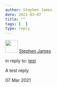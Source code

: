 ```yaml
---
author: Stephen James
date: 2021-03-07
title: ""
tags: [  ]
type: reply
---
```

<div class="h-entry">
	<div class="u-author h-card">
  		<img src=""/mstile-150x150.png" class="u-photo" width="40">
  		<a href="https://strandlines.blog/" class="u-url p-name">Stephen James</a>
	</div>
<p>in reply to: <a class="u-in-reply-to" href="https://www.strandlines.blog/2021/03/06/2021_03_06_covid/">test</a></p>
<p class="e-content">A test reply<p>
 	  <time class="dt-published" datetime="2021-03-07T13:52:11">07 Mar 2021</time>
	</a>
</p>
</div>